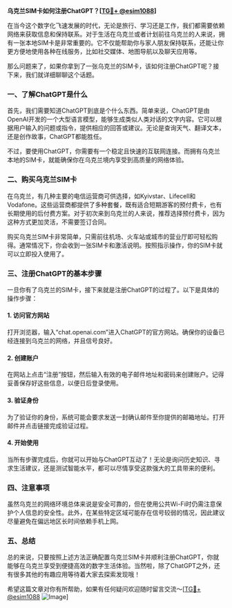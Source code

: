 **乌克兰SIM卡如何注册ChatGPT？[[TG💪+ @esim1088](https://t.me/s/esim1088)]**

在当今这个数字化飞速发展的时代，无论是旅行、学习还是工作，我们都需要依赖网络来获取信息和保持联系。对于生活在乌克兰或者计划前往乌克兰的人来说，拥有一张本地SIM卡是非常重要的。它不仅能帮助你与家人朋友保持联系，还能让你更方便地使用各种在线服务，比如社交媒体、地图导航以及聊天应用等。

那么问题来了，如果你拿到了一张乌克兰的SIM卡，该如何注册ChatGPT呢？接下来，我们就详细聊聊这个话题。

### 一、了解ChatGPT是什么

首先，我们需要知道ChatGPT到底是个什么东西。简单来说，ChatGPT是由OpenAI开发的一个大型语言模型，能够生成类似人类对话的文字内容。它可以根据用户输入的问题或指令，提供相应的回答或建议。无论是查询天气、翻译文本，还是创作故事，ChatGPT都能胜任。

不过，要使用ChatGPT，你需要有一个稳定且快速的互联网连接。而拥有乌克兰本地的SIM卡，就能确保你在乌克兰境内享受到高质量的网络体验。

### 二、购买乌克兰SIM卡

在乌克兰，有几种主要的电信运营商可供选择，如Kyivstar、Lifecell和Vodafone。这些运营商都提供了多种套餐，既有适合短期游客的预付费卡，也有长期使用的后付费方案。对于初次来到乌克兰的人来说，推荐选择预付费卡，因为这种方式更加灵活，不需要签订合同。

购买乌克兰SIM卡非常简单，只需前往机场、火车站或城市的营业厅即可轻松购得。通常情况下，你会收到一张SIM卡和激活说明。按照指示操作，你的SIM卡就可以立即投入使用了。

### 三、注册ChatGPT的基本步骤

一旦你有了乌克兰的SIM卡，接下来就是注册ChatGPT的过程了。以下是具体的操作步骤：

#### 1. 访问官方网站

打开浏览器，输入“chat.openai.com”进入ChatGPT的官方网站。确保你的设备已经连接到乌克兰的网络，并且信号良好。

#### 2. 创建账户

在网站上点击“注册”按钮，然后输入有效的电子邮件地址和密码来创建账户。记得妥善保存好这些信息，以便日后登录使用。

#### 3. 验证身份

为了验证你的身份，系统可能会要求发送一封确认邮件至你提供的邮箱地址。打开邮件并点击链接完成验证过程。

#### 4. 开始使用

当所有步骤完成后，你就可以开始与ChatGPT互动了！无论是询问历史知识、寻求生活建议，还是测试智能水平，都可以尽情享受这款强大的工具带来的便利。

### 四、注意事项

虽然乌克兰的网络环境总体来说是安全可靠的，但在使用公共Wi-Fi时仍需注意保护个人信息的安全性。此外，在某些特定区域可能存在信号较弱的情况，因此建议尽量避免在偏远地区长时间依赖手机上网。

### 五、总结

总的来说，只要按照上述方法正确配置乌克兰SIM卡并顺利注册ChatGPT，你就能够在乌克兰享受到便捷高效的数字生活体验。当然啦，除了ChatGPT之外，还有很多其他的有趣应用等待着大家去探索发现哦！

希望这篇文章对你有所帮助，如果有任何疑问欢迎随时留言交流～[[TG💪+ @esim1088](https://t.me/s/esim1088) ![Image](https://i.postimg.cc/4NQfJmqS/Snipaste-2025-05-13-00-14-12.png)]